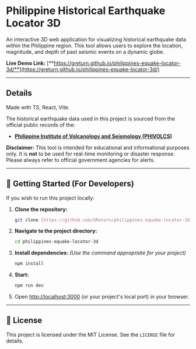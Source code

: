 # Philippine Historical Earthquake Locator 3D

An interactive 3D web application for visualizing historical earthquake data within the Philippine region. This tool allows users to explore the location, magnitude, and depth of past seismic events on a dynamic globe.

**Live Demo Link:** [**https://greturn.github.io/philippines-equake-locator-3d/**](https://greturn.github.io/philippines-equake-locator-3d/)

---

## Details

Made with TS, React, Vite.

The historical earthquake data used in this project is sourced from the official public records of the:
* **[Philippine Institute of Volcanology and Seismology (PHIVOLCS)](https://www.phivolcs.dost.gov.ph/)**

**Disclaimer:** This tool is intended for educational and informational purposes only. It is **not** to be used for real-time monitoring or disaster response. Please always refer to official government agencies for alerts.

---

## 🚀 Getting Started (For Developers)

If you wish to run this project locally:

1.  **Clone the repository:**
    ```bash
    git clone [https://github.com/GReturn/philippines-equake-locator-3d.git](https://github.com/GReturn/philippines-equake-locator-3d.git)
    ```

2.  **Navigate to the project directory:**
    ```bash
    cd philippines-equake-locator-3d
    ```

3.  **Install dependencies:**
    *(Use the command appropriate for your project)*
    ```bash
    npm install
    ```

4.  **Start:**
    ```bash
    npm run dev
    ```

5.  Open [http://localhost:3000](http://localhost:3000) (or your project's local port) in your browser.

---

## 📄 License

This project is licensed under the MIT License. See the `LICENSE` file for details.
